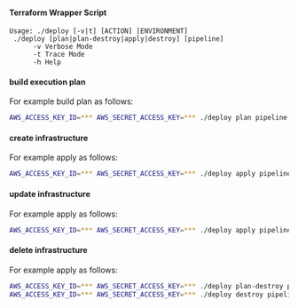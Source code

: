 #### Terraform Wrapper Script
```
Usage: ./deploy [-v|t] [ACTION] [ENVIRONMENT]
 ./deploy [plan|plan-destroy|apply|destroy] [pipeline]
      -v Verbose Mode
      -t Trace Mode
      -h Help
```
#### build execution plan
For example build plan as follows:
```bash
AWS_ACCESS_KEY_ID=*** AWS_SECRET_ACCESS_KEY=*** ./deploy plan pipeline
```
#### create infrastructure
For example apply as follows:
```bash
AWS_ACCESS_KEY_ID=*** AWS_SECRET_ACCESS_KEY=*** ./deploy apply pipeline
```
#### update infrastructure
For example apply as follows:
```bash
AWS_ACCESS_KEY_ID=*** AWS_SECRET_ACCESS_KEY=*** ./deploy apply pipeline
```
#### delete infrastructure
For example apply as follows:
```bash
AWS_ACCESS_KEY_ID=*** AWS_SECRET_ACCESS_KEY=*** ./deploy plan-destroy pipeline
AWS_ACCESS_KEY_ID=*** AWS_SECRET_ACCESS_KEY=*** ./deploy destroy pipeline
```
